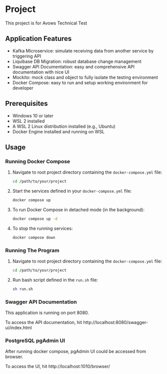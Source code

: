 # Project

This project is for Avows Technical Test

## Application Features
 
- Kafka Microservice: simulate receiving data from another service by triggering API
- Liquibase DB Migration: robust database change management
- Swagger API Documentation: easy and comprehensive API documentation with nice UI
- Mockito: mock class and object to fully isolate the testing environment
- Docker Compose: easy to run and setup working environment for developer

## Prerequisites

- Windows 10 or later
- WSL 2 installed
- A WSL 2 Linux distribution installed (e.g., Ubuntu)
- Docker Engine installed and running on WSL

## Usage

### Running Docker Compose

1. Navigate to root project directory containing the `docker-compose.yml` file:

    ```bash
    cd /path/to/your/project
    ```

2. Start the services defined in your `docker-compose.yml` file:

    ```bash
    docker compose up
    ```

3. To run Docker Compose in detached mode (in the background):

    ```bash
    docker compose up -d
    ```

4. To stop the running services:

    ```bash
    docker compose down
    ```

### Running The Program

1. Navigate to root project directory containing the `docker-compose.yml` file:

    ```bash
    cd /path/to/your/project
    ```

2. Run bash script defined in the `run.sh` file:

    ```bash
    sh run.sh
    ```

### Swagger API Documentation

This application is running on port 8080.

To access the API documentation, hit http://localhost:8080/swagger-ui/index.html

### PostgreSQL pgAdmin UI

After running docker compose, pgAdmin UI could be accessed from browser.

To access the UI, hit http://localhost:1010/browser/